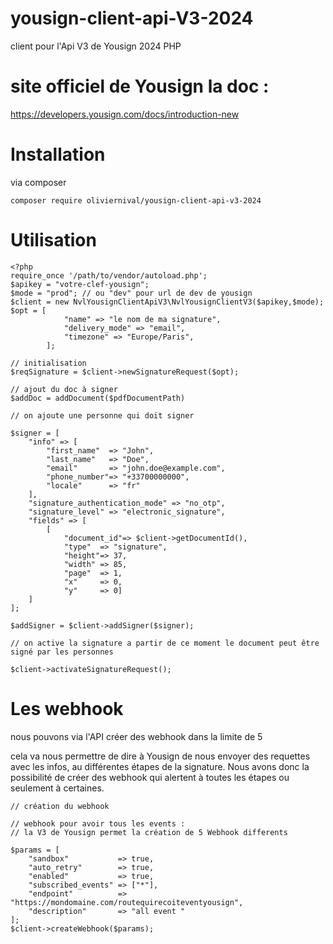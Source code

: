 # yousign-client-api-V3-2024
 client pour l'Api V3 de Yousign 2024 PHP

# site officiel de Yousign la doc :

https://developers.yousign.com/docs/introduction-new

# Installation
via composer
``` 
composer require oliviernival/yousign-client-api-v3-2024
```
# Utilisation

```
<?php
require_once '/path/to/vendor/autoload.php';
$apikey = "votre-clef-yousign";
$mode = "prod"; // ou "dev" pour url de dev de yousign
$client = new NvlYousignClientApiV3\NvlYousignClientV3($apikey,$mode);
$opt = [
            "name" => "le nom de ma signature",
            "delivery_mode" => "email",
            "timezone" => "Europe/Paris",
        ];

// initialisation        
$reqSignature = $client->newSignatureRequest($opt);

// ajout du doc à signer
$addDoc = addDocument($pdfDocumentPath)

// on ajoute une personne qui doit signer

$signer = [
    "info" => [
        "first_name"  => "John",
        "last_name"   => "Doe",
        "email"       => "john.doe@example.com",
        "phone_number"=> "+33700000000",
        "locale"      => "fr"
    ],
    "signature_authentication_mode" => "no_otp",
    "signature_level" => "electronic_signature",
    "fields" => [
        [
            "document_id"=> $client->getDocumentId(),
            "type"  => "signature",
            "height"=> 37,
            "width" => 85,
            "page"  => 1,
            "x"     => 0,
            "y"     => 0]
    ]
];

$addSigner = $client->addSigner($signer);

// on active la signature a partir de ce moment le document peut être signé par les personnes
        
$client->activateSignatureRequest();
```

# Les webhook

nous pouvons via l'API créer des webhook dans la limite de 5

cela va nous permettre de dire à Yousign de nous envoyer des requettes avec les infos,
au différentes étapes de la signature.
Nous avons donc la possibilité de créer des webhook qui alertent à toutes les étapes ou seulement à certaines.

```
// création du webhook

// webhook pour avoir tous les events :
// la V3 de Yousign permet la création de 5 Webhook differents
        
$params = [
    "sandbox"           => true,
    "auto_retry"        => true,
    "enabled"           => true,
    "subscribed_events" => ["*"],
    "endpoint"          => "https://mondomaine.com/routequirecoiteventyousign",
    "description"       => "all event "
];
$client->createWebhook($params);

```